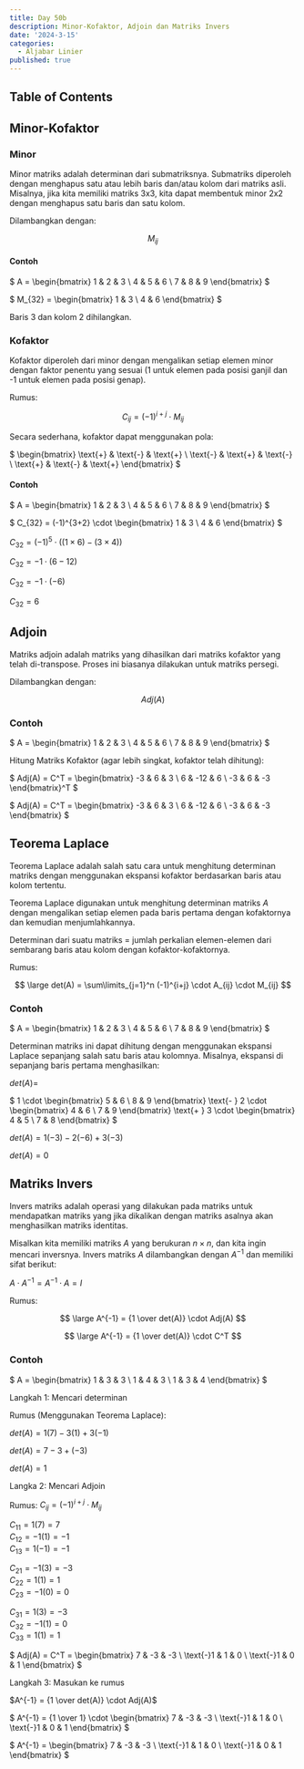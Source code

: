 ```yaml
---
title: Day 50b
description: Minor-Kofaktor, Adjoin dan Matriks Invers
date: '2024-3-15'
categories:
  - Aljabar Linier
published: true
---
```


## Table of Contents

## Minor-Kofaktor

### Minor

Minor matriks adalah determinan dari submatriksnya. Submatriks diperoleh dengan menghapus satu atau lebih baris dan/atau kolom dari matriks asli. Misalnya, jika kita memiliki matriks 3x3, kita dapat membentuk minor 2x2 dengan menghapus satu baris dan satu kolom.

Dilambangkan dengan:

$$
M_{ij}
$$

#### Contoh

$
A =
\begin{bmatrix}
1 & 2 & 3 \\
4 & 5 & 6 \\
7 & 8 & 9 
\end{bmatrix}
$

$
M_{32} =
\begin{bmatrix}
1 & 3 \\
4 & 6 
\end{bmatrix}
$

Baris 3 dan kolom 2 dihilangkan.

### Kofaktor

Kofaktor diperoleh dari minor dengan mengalikan setiap elemen minor dengan faktor penentu yang sesuai (1 untuk elemen pada posisi ganjil dan -1 untuk elemen pada posisi genap).

Rumus:

$$
C_{ij} = (-1)^{i+j} \cdot M_{ij}
$$

Secara sederhana, kofaktor dapat menggunakan pola:

$
\begin{bmatrix}
\text{+} & \text{-} & \text{+} \\
\text{-} & \text{+} & \text{-} \\
\text{+} & \text{-} & \text{+} 
\end{bmatrix}
$

#### Contoh

$
A =
\begin{bmatrix}
1 & 2 & 3 \\
4 & 5 & 6 \\
7 & 8 & 9 
\end{bmatrix}
$

$
C_{32} = (-1)^{3+2} \cdot
\begin{bmatrix}
1 & 3 \\
4 & 6 
\end{bmatrix}
$

$C_{32} = (-1)^{5} \cdot ((1 \times 6) - (3 \times 4))$

$C_{32} = -1 \cdot (6 - 12)$

$C_{32} = -1 \cdot (-6)$

$C_{32} = 6$

## Adjoin

Matriks adjoin adalah matriks yang dihasilkan dari matriks kofaktor yang telah di-transpose. Proses ini biasanya dilakukan untuk matriks persegi.

Dilambangkan dengan:

$$
Adj(A)
$$

### Contoh

$
A =
\begin{bmatrix}
1 & 2 & 3 \\
4 & 5 & 6 \\
7 & 8 & 9 
\end{bmatrix}
$

Hitung Matriks Kofaktor (agar lebih singkat, kofaktor telah dihitung):

$
Adj(A) = C^T =
\begin{bmatrix}
-3 & 6 & 3 \\
6 & -12 & 6 \\
-3 & 6 & -3
\end{bmatrix}^T
$

$
Adj(A) = C^T =
\begin{bmatrix}
-3 & 6 & 3 \\
6 & -12 & 6 \\
-3 & 6 & -3
\end{bmatrix}
$

## Teorema Laplace

Teorema Laplace adalah salah satu cara untuk menghitung determinan matriks dengan menggunakan ekspansi kofaktor berdasarkan baris atau kolom tertentu.

Teorema Laplace digunakan untuk menghitung determinan matriks $A$ dengan mengalikan setiap elemen pada baris pertama dengan kofaktornya dan kemudian menjumlahkannya.

Determinan dari suatu matriks = jumlah perkalian elemen-elemen dari sembarang baris atau kolom dengan kofaktor-kofaktornya.

Rumus:

$$
\large det(A) = \sum\limits_{j=1}^n (-1)^{i+j} \cdot A_{ij} \cdot M_{ij}
$$

### Contoh

$
A =
\begin{bmatrix}
1 & 2 & 3 \\
4 & 5 & 6 \\
7 & 8 & 9 
\end{bmatrix}
$

Determinan matriks ini dapat dihitung dengan menggunakan ekspansi Laplace sepanjang salah satu baris atau kolomnya. Misalnya, ekspansi di sepanjang baris pertama menghasilkan:

$det(A) =$

$
1 \cdot
\begin{bmatrix}
5 & 6 \\
8 & 9
\end{bmatrix}
\text{- } 2 \cdot
\begin{bmatrix}
4 & 6 \\
7 & 9
\end{bmatrix}
\text{+ } 3 \cdot
\begin{bmatrix}
4 & 5 \\
7 & 8
\end{bmatrix}
$

$det(A) = 1(-3) - 2(-6) + 3(-3)$

$det(A) = 0$

## Matriks Invers

Invers matriks adalah operasi yang dilakukan pada matriks untuk mendapatkan matriks yang jika dikalikan dengan matriks asalnya akan menghasilkan matriks identitas.

Misalkan kita memiliki matriks $A$ yang berukuran $n \times n$, dan kita ingin mencari inversnya. Invers matriks $A$ dilambangkan dengan $A^{−1}$ dan memiliki sifat berikut:

$A \cdot A^{-1} = A^{-1} \cdot A = I$

Rumus:

$$
\large A^{-1} = {1 \over det(A)} \cdot Adj(A)
$$

$$
\large A^{-1} = {1 \over det(A)} \cdot C^T
$$

### Contoh

$
A =
\begin{bmatrix}
1 & 3 & 3 \\
1 & 4 & 3 \\
1 & 3 & 4 
\end{bmatrix}
$

Langkah 1: Mencari determinan

Rumus (Menggunakan Teorema Laplace):

$det(A) = 1(7) - 3(1) + 3(-1)$

$det(A) = 7 - 3 + (-3)$

$det(A) = 1$

Langka 2: Mencari Adjoin

Rumus: $C_{ij} = (-1)^{i+j} \cdot M_{ij}$

$C_{11} = 1(7) = 7$  
$C_{12} = -1(1) = -1$  
$C_{13} = 1(-1) = -1$

$C_{21} = -1(3) = -3$  
$C_{22} = 1(1) = 1$  
$C_{23} = -1(0) = 0$

$C_{31} = 1(3) = -3$  
$C_{32} = -1(1) = 0$  
$C_{33} = 1(1) = 1$

$
Adj(A) = C^T = 
\begin{bmatrix}
7 & -3 & -3 \\
\text{-}1 & 1 & 0 \\
\text{-}1 & 0 & 1 
\end{bmatrix}
$

Langkah 3: Masukan ke rumus

$A^{-1} = {1 \over det(A)} \cdot Adj(A)$

$
A^{-1} = {1 \over 1} \cdot
\begin{bmatrix}
7 & -3 & -3 \\
\text{-}1 & 1 & 0 \\
\text{-}1 & 0 & 1 
\end{bmatrix}
$

$
A^{-1} =
\begin{bmatrix}
7 & -3 & -3 \\
\text{-}1 & 1 & 0 \\
\text{-}1 & 0 & 1 
\end{bmatrix}
$
